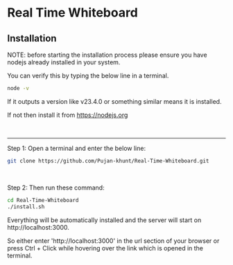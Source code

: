 # Real Time Whiteboard

## Installation
NOTE: before starting the installation process please ensure you have nodejs already installed in your system.

You can verify this by typing the below line in a terminal.
```bash
node -v
```

If it outputs a version like v23.4.0 or something similar means it is installed. 

If not then install it from https://nodejs.org

<br>

---

Step 1: Open a terminal and enter the below line:
```bash
git clone https://github.com/Pujan-khunt/Real-Time-Whiteboard.git
```

<br/>

Step 2: Then run these command:
```bash
cd Real-Time-Whiteboard
./install.sh
```

Everything will be automatically installed and the server will start on http://localhost:3000.

So either enter 'http://localhost:3000' in the url section of your browser or press Ctrl + Click while hovering over the link which is opened in the terminal.
